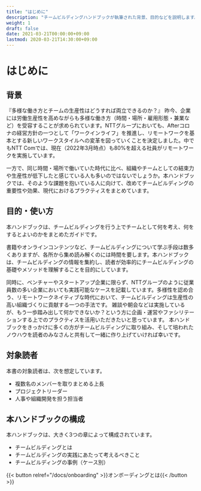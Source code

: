 ```yaml
---
title: "はじめに"
description: "チームビルディングハンドブックが執筆された背景、目的などを説明します。"
weight: 1
draft: false
date: 2021-03-21T00:00:00+09:00
lastmod: 2020-03-21T14:30:00+09:00
---
```


# はじめに

## 背景

『多様な働き方とチームの生産性はどうすれば両立できるのか？』
昨今、企業には労働生産性を高めながらも多様な働き方（時間・場所・雇用形態・兼業など）を受容することが求められています。NTTグループにおいても、Afterコロナの経営方針の一つとして「ワークインライフ」を推進し、リモートワークを基本とする新しいワークスタイルへの変革を図っていくことを決定しました。中でもNTT Comでは、現在（2022年3月時点）も80%を超える社員がリモートワークを実施しています。

一方で、同じ時間・場所で働いていた時代に比べ、組織やチームとしての結束力や生産性が低下したと感じている人も多いのではないでしょうか。本ハンドブックでは、そのような課題を抱いている人に向けて、改めてチームビルディングの重要性や効果、現代におけるプラクティスをまとめています。

## 目的・使い方

本ハンドブックは、チームビルディングを行う上でチームとして何を考え、何をするとよいのかをまとめたガイドです。

書籍やオンラインコンテンツなど、チームビルディングについて学ぶ手段は数多くありますが、各所から集め読み解くのには時間を要します。本ハンドブックは、チームビルディングの情報を集約し、読者が効率的にチームビルディングの基礎やメソッドを理解することを目的にしています。

同時に、ベンチャーやスタートアップ企業に限らず、NTTグループのように従業員数の多い企業においても実践可能なケースを記載しています。多様性を認め合う、リモートワークネイティブな時代において、チームビルディングは生産性の高い組織づくりに貢献する一つの手法です。
雑談や朝会などは実施しているが、もう一歩踏み出して何かできないか？という方に企画・運営やファシリテーションする上でのプラクティスを活用いただきたいと思っています。
本ハンドブックをきっかけに多くの方がチームビルディングに取り組み、そして培われたノウハウを読者のみなさんと共有して一緒に作り上げていければ幸いです。

## 対象読者

本書の対象読者は、次を想定しています。

- 複数名のメンバーを取りまとめる上長
- プロジェクトリーダー
- 人事や組織開発を担う担当者

## 本ハンドブックの構成

本ハンドブックは、大きく3つの章によって構成されています。
- チームビルディングとは
- チームビルディングの実践にあたって考えるべきこと
- チームビルディングの事例（ケース別）

{{< button relref="/docs/onboarding" >}}オンボーディングとは{{< /button >}}
